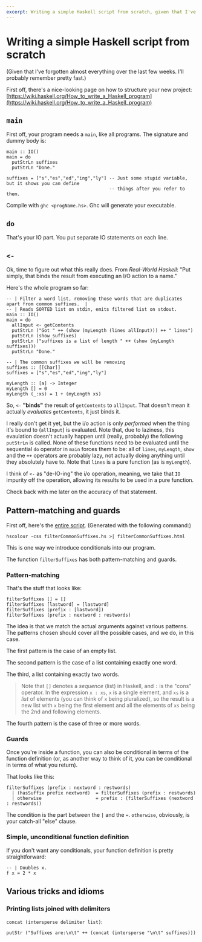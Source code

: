 ```yaml
---
excerpt: Writing a simple Haskell script from scratch, given that I've forgotten almost everything over the last few weeks
---
```

Writing a simple Haskell script from scratch
============================================

(Given that I've forgotten almost everything over the last few weeks.  I'll probably remember pretty fast.)

First off, there's a nice-looking page on how to structure your new project:
[https://wiki.haskell.org/How_to_write_a_Haskell_program](https://wiki.haskell.org/How_to_write_a_Haskell_program)

`main`
------

First off, your program needs a `main`, like all programs.  The signature and dummy body is:

~~~
main :: IO()
main = do
  putStrLn suffixes
  putStrLn "Done."

suffixes = ["s","es","ed","ing","ly"] -- Just some stupid variable, but it shows you can define
                                      -- things after you refer to them. 
~~~

Compile with `ghc <progName.hs>`. Ghc will generate your executable.

`do`
----

That's your IO part.  You put separate IO statements on each line.

`<-`
----

Ok, time to figure out what this really does.  From _Real-World Haskell_: "Put simply, that binds the result from
executing an I/O action to a name."

Here's the whole program so far:

~~~
-- | Filter a word list, removing those words that are duplicates apart from common suffixes.  |
-- | Reads SORTED list on stdin, emits filtered list on stdout.
main :: IO()
main = do
  allInput <- getContents
  putStrLn ("Got " ++ (show (myLength (lines allInput))) ++ " lines")
  putStrLn (show suffixes)
  putStrLn ("suffixes is a list of length " ++ (show (myLength suffixes)))
  putStrLn "Done."

-- | The common suffixes we will be removing
suffixes :: [[Char]]
suffixes = ["s","es","ed","ing","ly"] 

myLength :: [a] -> Integer
myLength [] = 0
myLength (_:xs) = 1 + (myLength xs)
~~~

So, `<-` **"binds"** the result of `getContents` to `allInput`.  That doesn't mean it actually *evaluates*
`getContents`, it just binds it.

I really don't get it yet, but the i/o action is only _performed_ when the thing it's bound to (`allInput`) is
evaluated.  Note that, due to laziness, this evaulation doesn't actually happen until (really, probably) the following
`putStrLn` is called.  None of these functions need to be evaluated until the sequential `do` operator in `main` forces
them to be: all of `lines`, `myLength`, `show` and the `++` operators are probably lazy, not actually doing anything
until they absolutely have to.  Note that `lines` is a pure function (as is `myLength`).

I think of `<-` as "de-IO-ing" the i/o operation, meaning, we take that `IO` impurity off the operation, allowing its
results to be used in a pure function.

Check back with me later on the accuracy of that statement.

Pattern-matching and guards
---------------------------

First off, here's the [entire script](/haskell/filterCommonSuffixes.html). (Generated with the following command:)

~~~
hscolour -css filterCommonSuffixes.hs >| filterCommonSuffixes.html
~~~

This is one way we introduce conditionals into our program.

The function `filterSuffixes` has both pattern-matching and guards.

### Pattern-matching

That's the stuff that looks like:

~~~
filterSuffixes [] = []
filterSuffixes [lastword] = [lastword]
filterSuffixes (prefix : [lastword])
filterSuffixes (prefix : nextword : restwords)
~~~

The idea is that we match the actual arguments against various patterns.  The patterns chosen should cover all the
possible cases, and we do, in this case.

The first pattern is the case of an empty list.

The second pattern is the case of a list containing exactly one word.

The third, a list containing exactly two words.

> Note that `[]` denotes a *sequence* (list) in Haskell, and `:` is the "cons" operator.  In the expression `x : xs`,
  `x` is a single element, and `xs` is a *list* of elements (you can think of `x` being pluralized), so the result is a
  new list with `x` being the first element and all the elements of `xs` being the 2nd and following elements.

The fourth pattern is the case of three or more words.

### Guards

Once you're inside a function, you can also be conditional in terms of the function definition (or, as another way to
think of it, you can be conditional in terms of what you return).

That looks like this:

~~~
filterSuffixes (prefix : nextword : restwords)
  | (hasSuffix prefix nextword)  = filterSuffixes (prefix : restwords)
  | otherwise                    = prefix : (filterSuffixes (nextword : restwords))
~~~

The condition is the part between the `|` and the `=`.  `otherwise`, obviously, is your catch-all "else" clause.

### Simple, unconditional function definition

If you don't want any conditionals, your function definition is pretty straightforward:

~~~
-- | Doubles x.
f x = 2 * x
~~~

Various tricks and idioms
-------------------------

### Printing lists joined with delimiters

`concat (intersperse delimiter list)`:

~~~
putStr ("Suffixes are:\n\t" ++ (concat (intersperse "\n\t" suffixes)))
~~~
